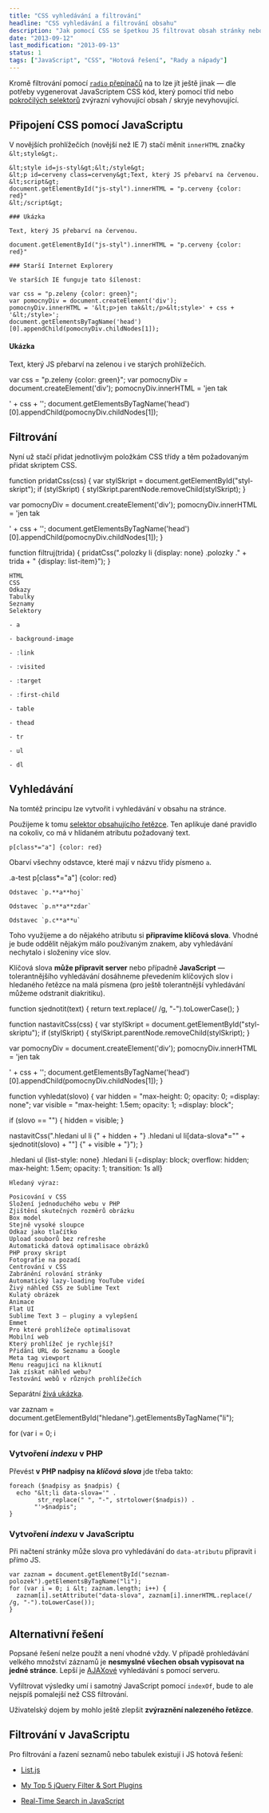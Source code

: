 ```yaml
---
title: "CSS vyhledávání a filtrování"
headline: "CSS vyhledávání a filtrování obsahu"
description: "Jak pomocí CSS se špetkou JS filtrovat obsah stránky nebo na ní vyhledávat."
date: "2013-09-12"
last_modification: "2013-09-13"
status: 1
tags: ["JavaScript", "CSS", "Hotová řešení", "Rady a nápady"]
---
```


Kromě filtrování pomocí [`radio` přepínačů](/css-filtrovani-dat) na to lze jít ještě jinak — dle potřeby vygenerovat JavaScriptem CSS kód, který pomocí tříd nebo [pokročilých selektorů](/css-selektory) zvýrazní vyhovující obsah / skryje nevyhovující.

## Připojení CSS pomocí JavaScriptu

V novějších prohlížečích (novější než IE 7) stačí měnit `innerHTML` značky `&lt;style&gt;`.

```
&lt;style id=js-styl&gt;&lt;/style&gt;
&lt;p id=cerveny class=cerveny&gt;Text, který JS přebarví na červenou.
&lt;script&gt;
document.getElementById("js-styl").innerHTML = "p.cerveny {color: red}"
&lt;/script&gt;

### Ukázka

Text, který JS přebarví na červenou.

document.getElementById("js-styl").innerHTML = "p.cerveny {color: red}"

### Starší Internet Explorery

Ve starších IE funguje tato šílenost:

var css = "p.zeleny {color: green}";
var pomocnyDiv = document.createElement('div');
pomocnyDiv.innerHTML = '&lt;p>jen tak&lt;/p>&lt;style>' + css + '&lt;/style>';
document.getElementsByTagName('head')[0].appendChild(pomocnyDiv.childNodes[1]);
```

#### Ukázka

  Text, který JS přebarví na zelenou i ve starých prohlížečích.

var css = "p.zeleny {color: green}";
var pomocnyDiv = document.createElement('div');
pomocnyDiv.innerHTML = 'jen tak

' + css + '';
document.getElementsByTagName('head')[0].appendChild(pomocnyDiv.childNodes[1]);

## Filtrování

Nyní už stačí přidat jednotlivým položkám CSS třídy a těm požadovaným přidat skriptem CSS.

function pridatCss(css) {
  var stylSkript = document.getElementById("styl-skript");
  if (stylSkript) {
    stylSkript.parentNode.removeChild(stylSkript);
  }
  
  var pomocnyDiv = document.createElement('div');
  pomocnyDiv.innerHTML = 'jen tak

' + css + '';
  document.getElementsByTagName('head')[0].appendChild(pomocnyDiv.childNodes[1]);
}

function filtruj(trida) {
  pridatCss(".polozky li {display: none} .polozky ." + trida + 
            " {display: list-item}");
}

    HTML
    CSS
    Odkazy
    Tabulky
    Seznamy
    Selektory

    - a

    - background-image

    - :link

    - :visited

    - :target

    - :first-child

    - table

    - thead

    - tr

    - ul

    - dl

## Vyhledávání

Na tomtéž principu lze vytvořit i vyhledávání v obsahu na stránce.

Použijeme k tomu [selektor obsahujícího řetězce](/css-selektory#atributovy-obsahujici). Ten aplikuje dané pravidlo na cokoliv, co má v hlídaném atributu požadovaný text.

```
p[class*="a"] {color: red}
```

Obarví všechny odstavce, které mají v názvu třídy písmeno `a`.

  .a-test p[class*="a"] {color: red}

    Odstavec `p.**a**hoj`

    Odstavec `p.n**a**zdar`

    Odstavec `p.c**a**u`

Toho využijeme a do nějakého atributu si **připravíme klíčová slova**. Vhodné je bude oddělit nějakým málo používaným znakem, aby vyhledávání nechytalo i složeniny více slov.

Klíčová slova **může připravit server** nebo případně **JavaScript** — tolerantnějšího vyhledávání dosáhneme převedením klíčových slov i hledaného řetězce na malá písmena (pro ještě tolerantnější vyhledávání můžeme odstranit diakritiku).

function sjednotit(text) {
  return text.replace(/ /g, "-").toLowerCase();
}
  
function nastavitCss(css) {
  var stylSkript = document.getElementById("styl-skriptu");
  if (stylSkript) {
    stylSkript.parentNode.removeChild(stylSkript);
  }
  
  var pomocnyDiv = document.createElement('div');
  pomocnyDiv.innerHTML = 'jen tak

' + css + '';
  document.getElementsByTagName('head')[0].appendChild(pomocnyDiv.childNodes[1]);
}
 
function vyhledat(slovo) {
  var hidden = "max-height: 0; opacity: 0; =display: none";
  var visible = "max-height: 1.5em; opacity: 1; =display: block";
  
  if (slovo == "") {
    hidden = visible;
  }
  
  nastavitCss(".hledani ul li {" + hidden + "} .hledani ul li[data-slova*=\"" + 
            sjednotit(slovo) + "\"] {" + visible + "}");
}

  .hledani ul {list-style: none}
  .hledani li {=display: block; overflow: hidden; max-height: 1.5em; opacity: 1; transition: 1s all}

    Hledaný výraz: 

    Posicování v CSS	
    Složení jednoduchého webu v PHP	
    Zjištění skutečných rozměrů obrázku	
    Box model	
    Stejně vysoké sloupce	
    Odkaz jako tlačítko	
    Upload souborů bez refreshe	
    Automatická datová optimalisace obrázků	
    PHP proxy skript	
    Fotografie na pozadí	
    Centrování v CSS	
    Zabránění rolování stránky	
    Automatický lazy-loading YouTube videí	
    Živý náhled CSS ze Sublime Text	
    Kulatý obrázek	
    Animace	
    Flat UI	
    Sublime Text 3 – pluginy a vylepšení	
    Emmet	
    Pro které prohlížeče optimalisovat	
    Mobilní web	
    Který prohlížeč je rychlejší?	
    Přidání URL do Seznamu a Google	
    Meta tag viewport	
    Menu reagujicí na kliknutí	
    Jak získat náhled webu?	
    Testování webů v různých prohlížečích

  Separátní [živá ukázka](http://kod.djpw.cz/eac).

var zaznam = document.getElementById("hledane").getElementsByTagName("li");

for (var i = 0; i 

### Vytvoření *indexu* v PHP

Převést **v PHP nadpisy na *klíčová slova*** jde třeba takto:

```
foreach ($nadpisy as $nadpis) {
  echo "&lt;li data-slova='" . 
        str_replace(" ", "-", strtolower($nadpis)) . 
       "'>$nadpis";
}

```

### Vytvoření *indexu* v JavaScriptu

Při načtení stránky může slova pro vyhledávání do `data-atributu` připravit i přímo JS.

```
var zaznam = document.getElementById("seznam-polozek").getElementsByTagName("li");
for (var i = 0; i &lt; zaznam.length; i++) {
  zaznam[i].setAttribute("data-slova", zaznam[i].innerHTML.replace(/ /g, "-").toLowerCase());
} 
```

## Alternativní řešení

Popsané řešení nelze použít a není vhodné vždy. V případě prohledávání velkého množství záznamů je **nesmyslné všechen obsah vypisovat na jedné stránce**. Lepší je [AJAXové](/ajax) vyhledávání s pomocí serveru.

Vyfiltrovat výsledky umí i samotný JavaScript pomocí `indexOf`, bude to ale nejspíš pomalejší než CSS filtrování.

Uživatelský dojem by mohlo ještě zlepšit **zvýraznění nalezeného řetězce**.

## Filtrování v JavaScriptu

Pro filtrování a řazení seznamů nebo tabulek existují i JS hotová řešení:

  - [List.js](http://listjs.com/)

  - [My Top 5 jQuery Filter &amp; Sort Plugins](http://www.sitepoint.com/top-5-jquery-filter-sort-plugins/)

  - [Real-Time Search in JavaScript](http://osvaldas.info/real-time-search-in-javascript)